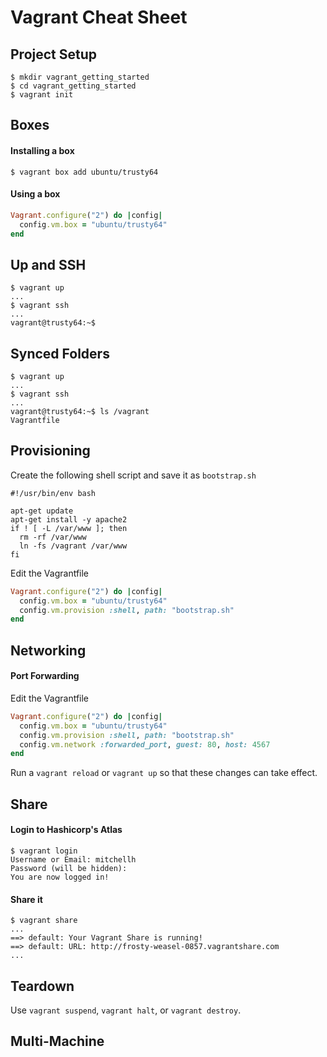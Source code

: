 # Vagrant Cheat Sheet
## Project Setup
```
$ mkdir vagrant_getting_started
$ cd vagrant_getting_started
$ vagrant init
```
## Boxes
#### Installing a box
```
$ vagrant box add ubuntu/trusty64
```
#### Using a box
```ruby
Vagrant.configure("2") do |config|
  config.vm.box = "ubuntu/trusty64"
end
```
## Up and SSH
```
$ vagrant up
...
$ vagrant ssh
...
vagrant@trusty64:~$
```
## Synced Folders
```
$ vagrant up
...
$ vagrant ssh
...
vagrant@trusty64:~$ ls /vagrant
Vagrantfile
```
## Provisioning
Create the following shell script and save it as `bootstrap.sh`
```
#!/usr/bin/env bash

apt-get update
apt-get install -y apache2
if ! [ -L /var/www ]; then
  rm -rf /var/www
  ln -fs /vagrant /var/www
fi
```
Edit the Vagrantfile
```ruby
Vagrant.configure("2") do |config|
  config.vm.box = "ubuntu/trusty64"
  config.vm.provision :shell, path: "bootstrap.sh"
end
```
## Networking
#### Port Forwarding
Edit the Vagrantfile
```ruby
Vagrant.configure("2") do |config|
  config.vm.box = "ubuntu/trusty64"
  config.vm.provision :shell, path: "bootstrap.sh"
  config.vm.network :forwarded_port, guest: 80, host: 4567
end
```
Run a `vagrant reload` or `vagrant up` so that these changes can take effect.
## Share
#### Login to Hashicorp's Atlas
```
$ vagrant login
Username or Email: mitchellh
Password (will be hidden):
You are now logged in!
```
#### Share it
```
$ vagrant share
...
==> default: Your Vagrant Share is running!
==> default: URL: http://frosty-weasel-0857.vagrantshare.com
...
```
## Teardown
Use `vagrant suspend`, `vagrant halt`, or `vagrant destroy`.
## Multi-Machine
